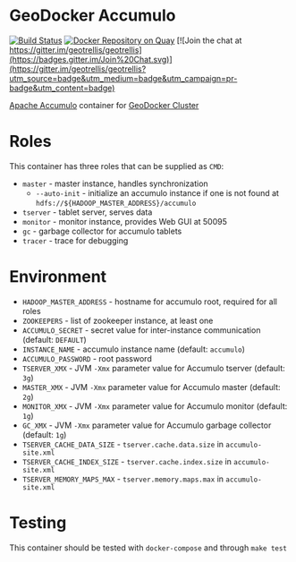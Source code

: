 # GeoDocker Accumulo

[![Build Status](https://api.travis-ci.org/geodocker/geodocker-accumulo.svg)](http://travis-ci.org/geodocker/geodocker-accumulo)
[![Docker Repository on Quay](https://quay.io/repository/geodocker/base/status "Docker Repository on Quay")](https://quay.io/repository/geodocker/accumulo)
[![Join the chat at https://gitter.im/geotrellis/geotrellis](https://badges.gitter.im/Join%20Chat.svg)](https://gitter.im/geotrellis/geotrellis?utm_source=badge&utm_medium=badge&utm_campaign=pr-badge&utm_content=badge)

[Apache Accumulo](https://accumulo.apache.org/) container for [GeoDocker Cluster](https://github.com/geodocker/geodocker)

# Roles
This container has three roles that can be supplied as `CMD`:

  - `master` - master instance, handles synchronization
    - `--auto-init` - initialize an accumulo instance if one is not found at `hdfs://${HADOOP_MASTER_ADDRESS}/accumulo`
  - `tserver` - tablet server, serves data
  - `monitor` - monitor instance, provides Web GUI at 50095
  - `gc` - garbage collector for accumulo tablets
  - `tracer` - trace for debugging

# Environment
  - `HADOOP_MASTER_ADDRESS` - hostname for accumulo root, required for all roles
  - `ZOOKEEPERS` - list of zookeeper instance, at least one
  - `ACCUMULO_SECRET` - secret value for inter-instance communication (default: `DEFAULT`)
  - `INSTANCE_NAME` - accumulo instance name (default: `accumulo`)
  - `ACCUMULO_PASSWORD` - root password
  - `TSERVER_XMX` - JVM `-Xmx` parameter value for Accumulo tserver (default: `3g`)
  - `MASTER_XMX` - JVM `-Xmx` parameter value for Accumulo master (default: `2g`)
  - `MONITOR_XMX` - JVM `-Xmx` parameter value for Accumulo monitor (default: `1g`)
  - `GC_XMX` - JVM `-Xmx` parameter value for Accumulo garbage collector (default: `1g`)
  - `TSERVER_CACHE_DATA_SIZE` - `tserver.cache.data.size` in `accumulo-site.xml`
  - `TSERVER_CACHE_INDEX_SIZE` - `tserver.cache.index.size` in `accumulo-site.xml`
  - `TSERVER_MEMORY_MAPS_MAX` - `tserver.memory.maps.max` in `accumulo-site.xml`


# Testing
This container should be tested with `docker-compose` and through `make test`
